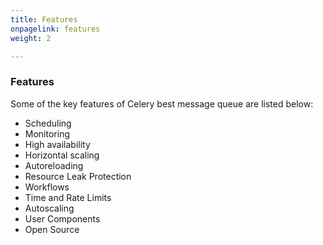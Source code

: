```yaml
---
title: Features
onpagelink: features
weight: 2

---
```


### **Features**

Some of the key features of Celery best message queue are listed below:

*   Scheduling
*   Monitoring
*   High availability 
*   Horizontal scaling
*   Autoreloading 
*   Resource Leak Protection
*   Workflows
*   Time and Rate Limits
*   Autoscaling
*   User Components
*   Open Source